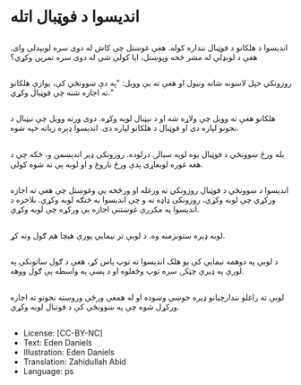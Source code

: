 # اندیسوا د فوټبال اتله

##
انديسوا د هلکانو د فوټبال ننداره کوله. هغې غوښتل چې کاش له دوی سره لوبېدلې وای. هغې د لوبډلې له مشر څخه وپوښتل، ایا کولی شي له دوی سره تمرین وکړي؟

##
روزونکي خپل لاسونه شاته ونیول او هغې ته یې وويل: "په دې ښوونځي کې، يوازې هلکانو ته اجازه شته چې فوټبال وکړي."

##
هلکانو هغې ته وویل چې ولاړه شه او د نېټبال لوبه وکړه. دوی ورته وویل چې نیټبال د نجونو لپاره دی او فوټبال د هلکانو لپاره دی. انديسوا ډېره زیاته خپه شوه.

##
بله ورځ ښوونځي د فوټبال یوه لویه سیالۍ درلوده. روزونکی ډېر اندېښمن و، ځکه چې د هغه غوره لوبغاړی پدې ورځ ناروغ و او لوبه ېې نه شوه کولی.

##
انديسوا د ښوونځي د فوټبال روزونکي ته ورغله او ورڅخه یې وغوښتل چې هغې ته اجازه ورکړي چې لوبه وکړي، روزونکی ډاډه نه و چې انديسوا به څنګه لوبه وکړي. بلاخره د انديسوا په مکررې غوښتنې اجازه ېې ورکړه چې لوبه وکړي.

##
لوبه ډېره ستونزمنه وه. د لوبې تر نیمایي پورې هیچا هم ګول ونه کړ.

##
د لوبې په دوهمه نیمايي کې یو هلک انديسوا ته توپ پاس کړ، هغې د ګول ساتونکي په لورې په ډيرې چټکۍ سره توپ وځغلوه او د پښې په واسطه ېې ګول ووهه.

##
لوبې ته راغلو نندارچيانو ډيره خوښي وښوده او له همغې ورځې وروسته نجونو ته اجازه ورکړل شوه چې په ښوونځي کې د فوتبال لوبه وکړي.

##
* License: [CC-BY-NC]
* Text: Eden Daniels
* Illustration: Eden Daniels
* Translation: Zahidullah Abid
* Language: ps
